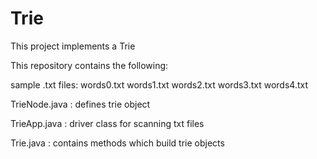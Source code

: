 # Trie
This project implements a Trie

This repository contains the following:

sample .txt files:
words0.txt
words1.txt
words2.txt
words3.txt
words4.txt

TrieNode.java : defines trie object

TrieApp.java : driver class for scanning txt files

Trie.java : contains methods which build trie objects
